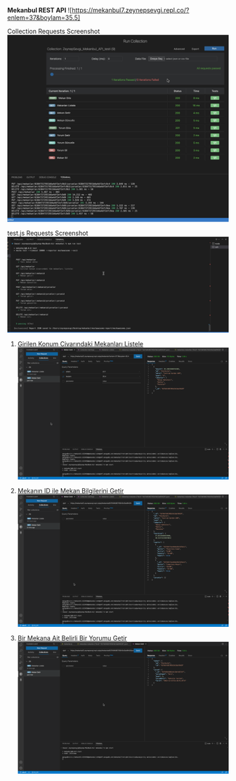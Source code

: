 **Mekanbul REST API**
![https://mekanbul7.zeynepsevgi.repl.co/?enlem=37&boylam=35.5]

Collection Requests Screenshot
![Test](./images/test.jpg)

test.js Requests Screenshot
![Terminal Test](./images/Terminal_test.jpg)


1.  [Girilen Konum Civarındaki Mekanları Listele](https://mekanbul5.zeynepsevgi.repl.co/api/mekanlar?enlem=37.7&boylam=35.4)![Girilen Konum Civarındaki Mekanları Listele](./images/enlemboylam.png)

2.  [Mekanın ID ile Mekan Bilgilerini Getir](https://mekanbul5.zeynepsevgi.repl.co/api/mekanlar/637b6fd95705b19c5daf8429)![Mekanın ID ile Mekan Bilgilerini Getir](./images/mekanlar.png)

3.  [Bir Mekana Ait Belirli Bir Yorumu Getir](https://mekanbul5.zeynepsevgi.repl.co/api/mekanlar/637b6fd95705b19c5daf8429/yorumlar/637b96d1882e9c18efe87247)![Bir Mekana Ait Belirli Bir Yorumu Getir](./images/yorum.png)
